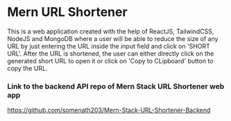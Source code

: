 # Mern URL Shortener

This is a web application created with the help of ReactJS, TailwindCSS, NodeJS and MongoDB where a user will be able to reduce the size of any URL by just entering the URL inside the input field and click on 'SHORT URL'. After the URL is shortened, the user can either directly click on the generated short URL to open it or click on 'Copy to CLipboard' button to copy the URL.

### Link to the backend API repo of Mern Stack URL Shortener web app
https://github.com/somenath203/Mern-Stack-URL-Shortener-Backend
